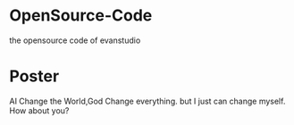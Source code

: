 
# OpenSource-Code
the opensource code of evanstudio

# Poster
AI Change the World,God Change everything.
but I just can change myself.
How about you?
